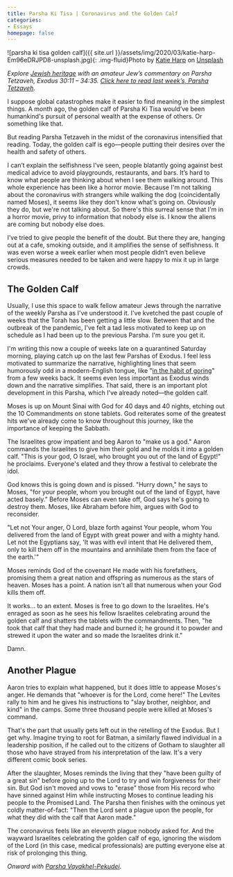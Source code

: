 ```yaml
---
title: Parsha Ki Tisa | Coronavirus and the Golden Calf
categories:
- Essays
homepage: false
---
```


![parsha ki tisa golden calf]({{ site.url }}/assets/img/2020/03/katie-harp-Em96eDRJPD8-unsplash.jpg){: .img-fluid}Photo by [Katie Harp](https://unsplash.com/@kharp?utm_source=unsplash&utm_medium=referral&utm_content=creditCopyText) on [Unsplash](https://unsplash.com/s/photos/gold?utm_source=unsplash&utm_medium=referral&utm_content=creditCopyText)

_Explore [Jewish heritage](https://withoutapath.com/jewish-heritage/) with an amateur Jew’s commentary on Parsha Tetzaveh, Exodus 30:11 – 34:35. [Click here to read last week’s, Parsha Tetzaveh](https://withoutapath.com/parsha-tetzaveh/)._

I suppose global catastrophes make it easier to find meaning in the simplest things. A month ago, the golden calf of Parsha Ki Tisa would’ve been humankind's pursuit of personal wealth at the expense of others. Or something like that.

But reading Parsha Tetzaveh in the midst of the coronavirus intensified that reading. Today, the golden calf is ego––people putting their desires over the health and safety of others. 

<!-- more -->

I can’t explain the selfishness I’ve seen, people blatantly going against best medical advice to avoid playgrounds, restaurants, and bars. It’s hard to know what people are thinking about when I see them walking around. This whole experience has been like a horror movie. Because I'm not talking about the coronavirus with strangers while walking the dog (coincidentally named Moses), it seems like they don't know what's going on. Obviously they do, but we're not talking about. So there's this surreal sense that I'm in a horror movie, privy to information that nobody else is. I know the aliens are coming but nobody else does. 

I’ve tried to give people the benefit of the doubt. But there they are, hanging out at a cafe, smoking outside, and it amplifies the sense of selfishness. It was even worse a week earlier when most people didn’t even believe serious measures needed to be taken and were happy to mix it up in large crowds.

## The Golden Calf

Usually, I use this space to walk fellow amateur Jews through the narrative of the weekly Parsha as I've understood it. I've kvetched the past couple of weeks that the Torah has been getting a little slow. Between that and the outbreak of the pandemic, I've felt a tad less motivated to keep up on schedule as I had been up to the previous Parsha. I'm sure you get it.

I'm writing this now a couple of weeks late on a quarantined Saturday morning, playing catch up on the last few Parshas of Exodus. I feel less motivated to summarize the narrative, highlighting lines that seem humorously odd in a modern-English tongue, like "[in the habit of goring](https://withoutapath.com/parsha-mishpatim/)" from a few weeks back. It seems even less important as Exodus winds down and the narrative simplifies. That said, there is an important plot development in this Parsha, which I've already noted––the golden calf.

Moses is up on Mount Sinai with God for 40 days and 40 nights, etching out the 10 Commandments on stone tablets. God reiterates some of the greatest hits we've already come to know throughout this journey, like the importance of keeping the Sabbath. 

The Israelites grow impatient and beg Aaron to "make us a god." Aaron commands the Israelites to give him their gold and he molds it into a golden calf. "This is your god, O Israel, who brought you out of the land of Egypt!" he proclaims. Everyone's elated and they throw a festival to celebrate the idol.

God knows this is going down and is pissed. "Hurry down," he says to Moses, "for your people, whom you brought out of the land of Egypt, have acted basely." Before Moses can even take off, God says he's going to destroy them. Moses, like Abraham before him, argues with God to reconsider.

"Let not Your anger, O Lord, blaze forth against Your people, whom You delivered from the land of Egypt with great power and with a mighty hand. Let not the Egyptians say, 'It was with evil intent that He delivered them, only to kill them off in the mountains and annihilate them from the face of the earth.'"

Moses reminds God of the covenant He made with his forefathers, promising them a great nation and offspring as numerous as the stars of heaven. Moses has a point. A nation isn't all that numerous when your God kills them off.

It works... to an extent. Moses is free to go down to the Israelites. He's enraged as soon as he sees his fellow Israelites celebrating around the golden calf and shatters the tablets with the commandments. Then, "he took that calf that they had made and burned it; he ground it to powder and strewed it upon the water and so made the Israelites drink it."

Damn.

## Another Plague

Aaron tries to explain what happened, but it does little to appease Moses's anger. He demands that "whoever is for the Lord, come here!" The Levites rally to him and he gives his instructions to "slay brother, neighbor, and kind" in the camps. Some three thousand people were killed at Moses's command. 

That's the part that usually gets left out in the retelling of the Exodus. But I get why. Imagine trying to root for Batman, a similarly flawed individual in a leadership position, if he called out to the citizens of Gotham to slaughter all those who have strayed from his interpretation of the law. It's a very different comic book series.

After the slaughter, Moses reminds the living that they "have been guilty of a great sin" before going up to the Lord to try and win forgiveness for their sin. But God isn't moved and vows to "erase" those from His record who have sinned against Him while instructing Moses to continue leading his people to the Promised Land. The Parsha then finishes with the ominous yet coldly matter-of-fact: "Then the Lord sent a plague upon the people, for what they did with the calf that Aaron made."

The coronavirus feels like an eleventh plague nobody asked for. And the wayward Israelites celebrating the golden calf of ego, ignoring the wisdom of the Lord (in this case, medical professionals) are putting everyone else at risk of prolonging this thing.

_Onward with [Parsha Vayakhel-Pekudei](https://withoutapath.com/parsha-vayakhel-pekudei/)_.

